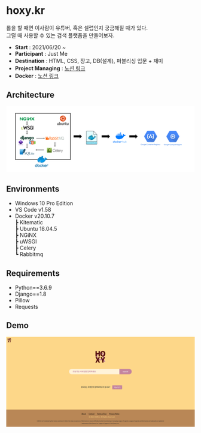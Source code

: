 # hoxy.kr
롤을 할 때면 이사람이 유튜버, 혹은 셀럽인지 궁금해질 때가 있다.  
그럴 때 사용할 수 있는 검색 플랫폼을 만들어보자.  
- **Start** : 2021/06/20 ~  
- **Participant** : Just Me
- **Destination** : HTML, CSS, 장고, DB(설계), 퍼블리싱 입문 + 재미
- **Project Managing** : [노션 링크](https://www.notion.so/casselkim/HOXY-686358c4cac94619ae9af01d569646d2)  
- **Docker** : [노션 링크](https://www.notion.so/casselkim/7154a622aa294505a88c99e60f8710c1)  

## Architecture
![image](main.png)

## Environments
- Windows 10 Pro Edition
- VS Code v1.58
- Docker v20.10.7  
┣ Kitematic  
┣ Ubuntu 18.04.5  
┣ NGiNX  
┣ uWSGI  
┣ Celery  
┗ Rabbitmq  

## Requirements
- Python==3.6.9
- Django==1.8
- Pillow
- Requests

## Demo
![image](demo.png)
